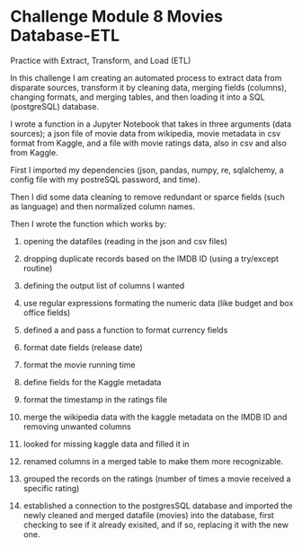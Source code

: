 # Challenge Module 8 Movies Database-ETL
Practice with Extract, Transform, and Load (ETL)

In this challenge I am creating an automated process to extract data from disparate sources, transform it by cleaning data, merging fields (columns), changing formats, and merging tables, and then loading it into a SQL (postgreSQL) database.

I wrote a function in a Jupyter Notebook that takes in three arguments (data sources); a json file of movie data from wikipedia, movie metadata in csv format from Kaggle, and a file with movie ratings data, also in csv and also from Kaggle.  

First I imported my dependencies (json, pandas, numpy, re, sqlalchemy, a config file with my postreSQL password, and time).

Then I did some data cleaning to remove redundant or sparce fields (such as language) and then normalized column names.

Then I wrote the function which works by: 
  1. opening the datafiles (reading in the json and csv files)
  
  2. dropping duplicate records based on the IMDB ID (using a try/except routine)
 
  3. defining the output list of columns I wanted
  
  4. use regular expressions formating the numeric data (like budget and box office fields)
  
  5. defined a and pass a function to format currency fields
  
  6. format date fields (release date)
  
  7. format the movie running time
  
  8. define fields for the Kaggle metadata
    
  9. format the timestamp in the ratings file
  
  10. merge the wikipedia data with the kaggle metadata on the IMDB ID and removing unwanted columns
  
  11. looked for missing kaggle data and filled it in
  
  12. renamed columns in a merged table to make them more recognizable.
  
  13. grouped the records on the ratings (number of times a movie received a specific rating)
  
  14. established a connection to the postgresSQL database and imported the newly cleaned and merged datafile (movies) into the database, first checking to see if it already exisited, and if so, replacing it with the new one.
  
  

    
